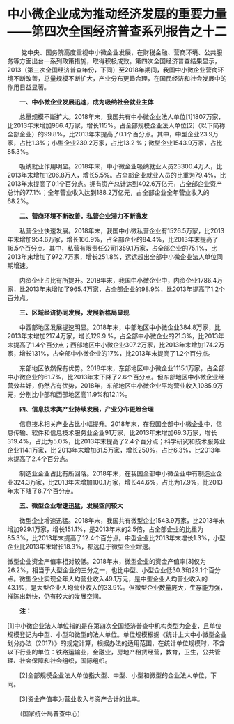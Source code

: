 # 中小微企业成为推动经济发展的重要力量——第四次全国经济普查系列报告之十二

 　　党中央、国务院高度重视中小微企业发展，在财税金融、营商环境、公共服务等方面出台一系列政策措施，取得积极成效。第四次全国经济普查结果显示，2013（第三次全国经济普查年份，下同）至2018年期间，我国中小微企业营商环境不断改善，总量规模不断扩大，产业分布更趋合理，在国民经济和社会发展中的作用日益显著。

　　**一、中小微企业发展迅速，成为吸纳社会就业主体**

　　总量规模不断扩大。2018年末，我国共有中小微企业法人单位\[1\]1807万家，比2013年末增加966.4万家，增长115%。占全部规模企业法人单位\[2\]（以下简称全部企业）的99.8%，比2013年末提高了0.1个百分点。其中，中型企业23.9万家，占比1.3%；小型企业239.2万家，占比13.2 %；微型企业1543.9万家，占比85.3%。

　　吸纳就业作用明显。2018年末，中小微企业吸纳就业人员23300.4万人，比2013年末增加1206.8万人，增长5.5%。占全部企业就业人员的比重为79.4%，比2013年末提高了0.1个百分点。拥有资产总计达到402.6万亿元，占全部企业资产总计的77.1%；全年营业收入达到188.2万亿元，占全部企业全年营业收入的68.2%。

　　**二、营商环境不断改善，私营企业潜力不断激发**

　　私营企业快速发展。2018年末，我国中小微私营企业有1526.5万家，比2013年末增加954.6万家，增长166.9%，占全部企业的84.4%，比2013年末提高了16.5个百分点。其中，私营有限责任公司1359.1万家，占全部企业的75.1%，比2013年末增加了972.7万家，增长251.8%，远远超出全部中小微企业法人单位同期增速。

　　内资企业占比有所提升。2018年末，我国中小微企业中，内资企业1786.4万家，比2013年末增加了965.4万家，占全部企业的98.9%，比2013年提高了1.2个百分点。

　　**三、区域经济协同发展，发展新格局显现**

　　中西部地区发展提速明显。2018年末，中部地区中小微企业384.8万家，比2013年末增加217.4万家，增长129.9 %，占全部中小微企业的21.3%，比2013年末提高了1.4个百分点；西部地区中小微企业307.2万家，比2013年末增加174.2万家，增长131%，占全部中小微企业的17%，比2013年末提高了1.2个百分点。

　　东部地区依然保有优势。2018年末，东部地区中小微企业1115.1万家，占全部中小微企业的61.7%，比2013年末下降了2.6个百分点。但东部地区中小微企业经营效益好，仍然占有优势，2018年，东部地区中小微企业平均营业收入1085.9万元，分别比中部和西部地区高11.9%和12.1%。

　　**四、信息技术类产业持续发展，产业分布更趋合理**

　　信息技术相关产业占比小幅提升。2018年末，在我国全部中小微企业中，信息传输、软件和信息技术服务业企业91万家，比2013年末增加69.3万家，增长319.4%，占比为5.0%，比2013年末提高了2.4个百分点；科学研究和技术服务业企业114.1万家，比 2013年末增加81.5万家，增长250%，占比6.3%，比2013年末提高了2.4个百分点。

　　制造业企业占比有所回落。2018年末，在我国全部中小微企业中有制造业企业324.3万家，比2013年末增加100.1万家，增长44.6%，占比为17.9%，比2013年末下降了8.7个百分点。

　　**五、微型企业增速迅猛，发展空间较大**

　　微型企业增速迅猛。2018年末，我国共有微型企业1543.9万家，比2013年末增加929.1万家，增长151.1%，是2013年末的2.5倍，占全部企业的比重为85.3%，比2013年末提高了12.4个百分点。中型企业比2013年末增长1.3%，小型企业比2013年末增长18.3%，都远低于微型企业增速。

微型企业资金产值率相对较低。2018年末，微型企业的资金产值率\[3\]仅为26.2%，相当于大型企业的三分之一，也比中型、小型企业低30.3和29.1个百分点。微型企业实现全年人均营业收入49.1万元，是中型企业人均营业收入的43.1%，是大型企业人均营业收入的33.9%。但微型企业数量庞大，生存能力强，推陈出新快，仍有较大的发展空间。

　　**注：**

\[1\]中小微企业法人单位指的是在第四次全国经济普查中机构类型为企业，且单位规模登记为中型、小型和微型的法人单位。单位规模根据《统计上大中小微型企业划分办法（2017）》的规定计算，根据办法的适用范围，在统计单位规模时，不含以下行业的单位：铁路运输业，金融业，房地产租赁经营，教育，卫生，公共管理、社会保障和社会组织，国际组织。

　　\[2\]全部规模企业法人单位指大型、中型、小型和微型的企业法人单位，下同。

　　\[3\]资金产值率为营业收入与资产合计的比率。

　　（国家统计局普查中心）